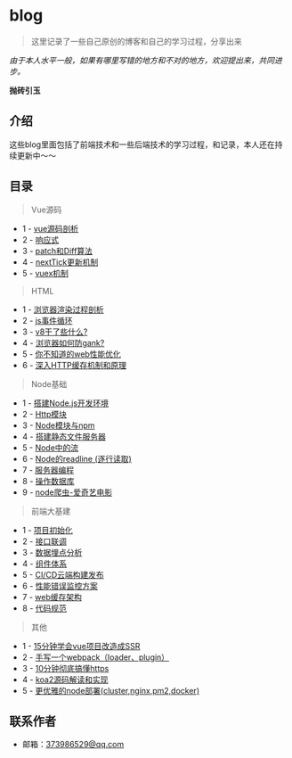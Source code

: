 # blog

> 这里记录了一些自己原创的博客和自己的学习过程，分享出来

*由于本人水平一般，如果有哪里写错的地方和不对的地方，欢迎提出来，共同进步。*  


**抛砖引玉**

## 介绍

这些blog里面包括了前端技术和一些后端技术的学习过程，和记录，本人还在持续更新中～～

## 目录
>Vue源码
- 1 - [vue源码剖析](/vue/vue源码剖析.md)
- 2 - [响应式](/vue/响应式.md)
- 3 - [patch和Diff算法](/vue/patch和Diff算法.md)
- 4 - [nextTick更新机制](/vue/nextTick更新机制.md)
- 5 - [vuex机制](/vue/vuex机制.md)
>HTML
- 1 - [浏览器渲染过程剖析](/html/浏览器渲染过程剖析.md)
- 2 - [js事件循环](/html/js事件循环.md)
- 3 - [v8干了些什么?](/html/v8干了些什么.md)
- 4 - [浏览器如何防gank?](/html/浏览器如何防gank.md)
- 5 - [你不知道的web性能优化](/html/你不知道的web性能优化.md)
- 6 - [深入HTTP缓存机制和原理](/html/深入HTTP缓存机制和原理.md)
>Node基础
- 1 - [搭建Node.js开发环境](/node/lesson1)
- 2 - [Http模块](/node/lesson2)
- 3 - [Node模块与npm](/node/lesson3)
- 4 - [搭建静态文件服务器](/node/lesson4)
- 5 - [Node中的流](/node/lesson5)
- 6 - [Node的readline (逐行读取)](/node/lesson6)
- 7 - [服务器编程](/node/lesson7)
- 8 - [操作数据库](/node/lesson8)
- 9 - [node爬虫-爱奇艺电影](/node/lesson9)
> 前端大基建
- 1 - [项目初始化](/base/k-cli)
- 2 - [接口联调](/base/RAP)
- 3 - [数据埋点分析](/base/GA)
- 4 - [组件体系](/base/k-components)
- 5 - [CI/CD云端构建发布](/base/Gitlab-cicd)
- 6 - [性能错误监控方案](/base/sentry)
- 7 - [web缓存架构](/base/cashe)
- 8 - [代码规范](/base/code)
> 其他
- 1 - [15分钟学会vue项目改造成SSR](/other/SSR)
- 2 - [手写一个webpack（loader、plugin）](/other/kwebpack)
- 3 - [10分钟彻底搞懂https](/other/https)
- 4 - [koa2源码解读和实现](/other/k-koa)
- 5 - [更优雅的node部署(cluster,nginx,pm2,docker)](/other/docker)

## 联系作者

- 邮箱：[373986529@qq.com](mailto:373986529@qq.com)


